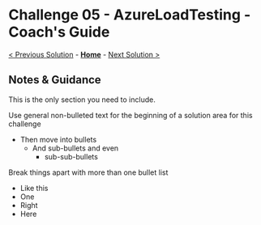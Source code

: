 # Challenge 05 - AzureLoadTesting - Coach's Guide 

[< Previous Solution](./Solution-04.md) - **[Home](./README.md)** - [Next Solution >](./Solution-06.md)

## Notes & Guidance
This is the only section you need to include.

Use general non-bulleted text for the beginning of a solution area for this challenge
- Then move into bullets
    - And sub-bullets and even
        - sub-sub-bullets

Break things apart with more than one bullet list
- Like this 
- One
- Right
- Here
